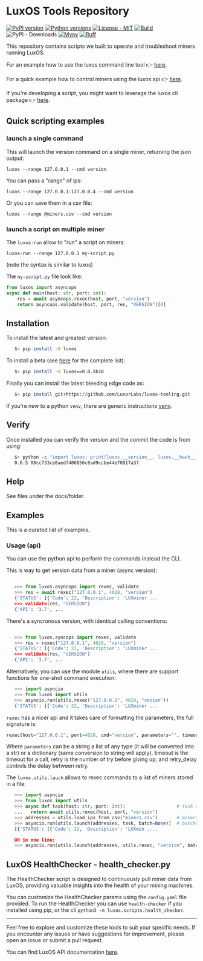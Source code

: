 # LuxOS Tools Repository

[![PyPI version](https://img.shields.io/pypi/v/luxos.svg?color=blue)](https://pypi.org/project/luxos)
[![Python versions](https://img.shields.io/pypi/pyversions/luxos.svg)](https://pypi.org/project/luxos)
[![License - MIT](https://img.shields.io/badge/license-MIT-9400d3.svg)](https://spdx.org/licenses/)
[![Build](https://github.com/LuxorLabs/luxos-tooling/actions/workflows/push-main.yml/badge.svg)](https://github.com/LuxorLabs/luxos/actions/runs/0)
![PyPI - Downloads](https://img.shields.io/pypi/dm/luxos)
[![Mypy](https://img.shields.io/badge/types-Mypy-blue.svg)](https://mypy-lang.org/)
[![Ruff](https://img.shields.io/endpoint?url=https://raw.githubusercontent.com/astral-sh/ruff/main/assets/badge/v2.json)](https://github.com/astral-sh/ruff)

This repository contains scripts we built to operate and troubleshoot miners running LuxOS.

For an example how to use the luxos command line tool 👉 [here](#usage-cli).

For a quick example how to control miners using the luxos api 👉 [here](#usage-api).

If you're developing a script, you might want to leverage the luxos cli package 👉 [here](docs/api/cli.md).

## Quick scripting examples

### launch a single command
This will launch the version command on a single miner, returning the json output:
```shell
luxos --range 127.0.0.1 --cmd version
```
You can pass a "range" of ips:
```shell
luxos --range 127.0.0.1:127.0.0.4 --cmd version
```
Or you can save them in a csv file:
```shell
luxos --range @miners.csv --cmd version
```

### launch a script on multiple miner
The `luxos-run` allow to "*run*" a script on miners:

```shell
luxos-run --range 127.0.0.1 my-script.py
```
(note the syntax is similar to luxos)

The `my-script.py` file look like:
```python
from luxos import asyncops
async def main(host: str, port: int):
    res = await asyncops.rexec(host, port, "version")
    return asyncops.validate(host, port, res, "VERSION")[0]
```


## Installation

To install the latest and greatest version:
```bash
   $> pip install -U luxos
```

To install a beta (see [here](https://pypi.org/project/luxos/#history) for the complete list):
```bash
   $> pip install -U luxos==0.0.5b18
```

Finally you can install the latest bleeding edge code as:
```bash
   $> pip install git+https://github.com/LuxorLabs/luxos-tooling.git
```

If you're new to a python `venv`, there are generic instructions [venv](https://docs.python.org/3/library/venv.html).

## Verify

Once installed you can verify the version and the commit the code is from using:
```bash
   $> python -c "import luxos; print(luxos.__version__, luxos.__hash__)"
   0.0.5 08cc733ce8aedf406856c8ad9ccbe44e78917a37
```

## Help

See files under the docs/folder.


## Examples
This is a curated list of examples.

### Usage (api)

You can use the python api to perform the commands instead the CLI.

This is way to get version data from a miner (async version):
```python

   >>> from luxos.asyncops import rexec, validate
   >>> res = await rexec("127.0.0.1", 4028, "version")
   {'STATUS': [{'Code': 22, 'Description': 'LUXminer ...
   >>> validate(res, "VERSION")
   {'API': '3.7', ...
```

There's a syncronous version, with identical calling conventions:
```python

   >>> from luxos.syncops import rexec, validate
   >>> res = rexec("127.0.0.1", 4028, "version")
   {'STATUS': [{'Code': 22, 'Description': 'LUXminer ...
   >>> validate(res, "VERSION")
   {'API': '3.7', ...
```


Alternatively, you can use the module `utils`, where there are support functions for one-shot command execution:

```python
   >>> import asyncio
   >>> from luxos import utils
   >>> asyncio.run(utils.rexec("127.0.0.1", 4028, "vesion"))
   {'STATUS': [{'Code': 22, 'Description': 'LUXminer ...
```
`rexec` has a nicer api and it takes care of formatting the parameters, the full signature is:
```python
rexec(host="127.0.0.1", port=4028, cmd="version", parameters="", timeout=2., retry=1, retry_delay=3.)
```
Where `parameters` can be a string a list of any type (it will be converted into a str) or a dictionary (same conversion to string will apply).
timeout is the timeout for a call, retry is the number of try before giving up, and retry_delay controls the delay between retry.

The `luxos.utils.lauch` allows to rexec commands to a list of miners stored in a file:

```python
   >>> import asyncio
   >>> from luxos import utils
   >>> async def task(host: str, port: int):                   # task must be a callable 
   ...   return await utils.rexec(host, port, "version")
   >>> addresses = utils.load_ips_from_csv("miners.csv")       # miners.csv contains a list of ip addresses, one per line
   >>> asyncio.run(utils.launch(addresses, task, batch=None))  # batched is a keyword argument to limit execution rate (if set to a positive int)
   [{'STATUS': [{'Code': 22, 'Description': 'LUXmin ....

   OR in one line:
   >>> asyncio.run(utils.launch(addresses, utils.rexec, "version", batch=None))
```

## LuxOS HealthChecker - health_checker.py

The HealthChecker script is designed to continuously pull miner data from LuxOS, providing valuable insights into the health of your mining machines.

You can customize the HealthChecker params using the `config.yaml` file provided. 
To run the HealthChecker you can use `health-checker` if you installed using pip, or
the cli `python3 -m luxos.scripts.health_checker`.

---

Feel free to explore and customize these tools to suit your specific needs. 
If you encounter any issues or have suggestions for improvement, please open an issue or submit a pull request.

You can find LuxOS API documentation [here](https://docs.luxor.tech/firmware/api/intro).
